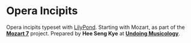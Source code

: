 # Opera Incipits

Opera incipits typeset with [LilyPond](http://lilypond.org/index.html). Starting with Mozart, as part of the [**Mozart 7**](http://undoingmusicology.com/mozart-seven/) project. Prepared by **Hee Seng Kye** at [**Undoing Musicology**](http://undoingmusicology.com).
